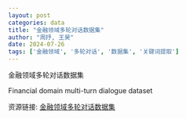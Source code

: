 ```yaml
---
layout: post
categories: data
title: "金融领域多轮对话数据集"
author: "周抒, 王昊"
date: 2024-07-26
tags: ['金融领域', '多轮对话', '数据集', '关键词提取']
---
```


金融领域多轮对话数据集

Financial domain multi-turn dialogue dataset

资源链接: [金融领域多轮对话数据集](https://doi.org/10.57760/sciencedb.j00133.00400)
